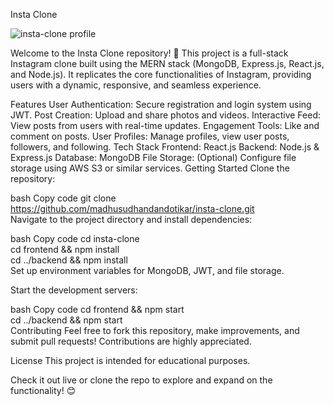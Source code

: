 Insta Clone

![insta-clone profile](https://github.com/user-attachments/assets/27c664a1-8ebb-456a-830b-02c468458a22)


Welcome to the Insta Clone repository! 🎉 This project is a full-stack Instagram clone built using the MERN stack (MongoDB, Express.js, React.js, and Node.js). It replicates the core functionalities of Instagram, providing users with a dynamic, responsive, and seamless experience.

Features
User Authentication: Secure registration and login system using JWT.
Post Creation: Upload and share photos and videos.
Interactive Feed: View posts from users with real-time updates.
Engagement Tools: Like and comment on posts.
User Profiles: Manage profiles, view user posts, followers, and following.
Tech Stack
Frontend: React.js
Backend: Node.js & Express.js
Database: MongoDB
File Storage: (Optional) Configure file storage using AWS S3 or similar services.
Getting Started
Clone the repository:

bash
Copy code
git clone https://github.com/madhusudhandandotikar/insta-clone.git  
Navigate to the project directory and install dependencies:

bash
Copy code
cd insta-clone  
cd frontend && npm install  
cd ../backend && npm install  
Set up environment variables for MongoDB, JWT, and file storage.

Start the development servers:

bash
Copy code
cd frontend && npm start  
cd ../backend && npm start  
Contributing
Feel free to fork this repository, make improvements, and submit pull requests! Contributions are highly appreciated.

License
This project is intended for educational purposes.

Check it out live or clone the repo to explore and expand on the functionality! 😊
